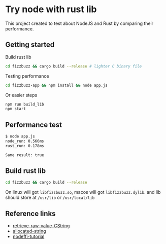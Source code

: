 # Try node with rust lib

This project created to test about NodeJS and Rust by comparing their performance.

## Getting started

Build rust lib

```bash
cd fizzbuzz && cargo build --release # lighter C binary file
```

Testing performance

```bash
cd fizzbuzz-app && npm install && node app.js
```

Or easier steps

```bash
npm run build_lib
npm start
```

## Performance test

```bash
$ node app.js
node_run: 0.566ms
rust_run: 0.178ms

Same result: true
```

## Build rust lib

```bash
cd fizzbuzz && cargo build --release
```

On linux will got `libfizzbuzz.so`, macos will got `libfizzbuzz.dylib`. and lib should store at `/usr/lib` or `/usr/local/lib`

## Reference links

- [retrieve-raw-value-CString](https://doc.rust-lang.org/std/ffi/struct.CString.html#method.from_raw)
- [allocated-string](http://jakegoulding.com/rust-ffi-omnibus/string_return/)
- [nodeffi-tutorial](https://github.com/node-ffi/node-ffi/wiki/Node-FFI-Tutorial)
